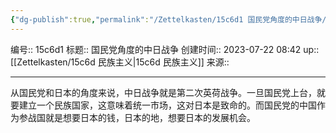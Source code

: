 ```yaml
---
{"dg-publish":true,"permalink":"/Zettelkasten/15c6d1 国民党角度的中日战争/","dgPassFrontmatter":true}
---
```


编号:: 15c6d1
标题:: 国民党角度的中日战争
创建时间:: 2023-07-22 08:42
up:: [[Zettelkasten/15c6d 民族主义\|15c6d 民族主义]]
来源:: 

---
从国民党和日本的角度来说，中日战争就是第二次英荷战争。一旦国民党上台，就要建立一个民族国家，这意味着统一市场，这对日本是致命的。而国民党的中国作为参战国就是想要日本的钱，日本的地，想要日本的发展机会。